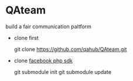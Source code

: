 QAteam
======

build a fair communication paltform

- clone first

	git clone https://github.com/qahub/QAteam.git
	
- clone [facebook php sdk](https://github.com/facebook/facebook-php-sdk)

	git submodule init
	git submodule update
